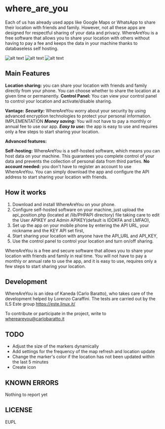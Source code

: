 # where_are_you
Each of us has already used apps like Google Maps or WhatsApp to share their location with friends and family. However, not all these apps are designed for respectful sharing of your data and privacy.
WhereAreYou is a free software that allows you to share your location with others without having to pay a fee and keeps the data in your machine thanks to databaseless self hosting.

![alt text](https://blog.carlobaratto.it/wp-content/uploads/2024/12/Schermata-del-2024-12-05-09-30-25.png)
![alt text](https://blog.carlobaratto.it/wp-content/uploads/2024/12/Screenshot_20241229_230914-461x1024.png)
![alt text](https://blog.carlobaratto.it/wp-content/uploads/2024/12/Schermata-del-2024-12-29-23-08-08.png)

## Main Features
**Location sharing:**
you can share your location with friends and family directly from your phone. You can choose whether to share the location at a given time or permanently.
**Control Panel:**
You can view your control panel to control your location and activate/disable sharing.

**Vantage:**
***Security:*** WhereAreYou worry about your security by using advanced encryption technologies to protect your personal information. IMPLEMENTATION
***Money saving:*** You will not have to pay a monthly or annual fee to use our app.
***Easy to use:*** the app is easy to use and requires only a few steps to start sharing your location.

**Advanced features:**

**Self-hosting:**
WhereAreYou is a self-hosted software, which means you can host data on your machine. This guarantees you complete control of your data and prevents the collection of personal data from
 third parties.
**No account needed:**
you don't have to register an account to use WhereAreYou. You can simply download the app and configure the API address to start sharing your location with friends.

## How it works
1. Download and install WhereAreYou on your phone.
2. Configure self-hosted software on your machine, just upload the api_position.php (located at /lib/PHPAPI directory) file taking care to edit the User APIKEY and Admin APIKEY(default is IDDKFA and LMFAO),
3. Set up the app on your mobile phone by entering the API URL, your nickname and the KEY API set first,
4. Start sharing your location with anyone have the API_URL and API_KEY,
5. Use the control panel to control your location and turn on/off sharing.

WhereAreYou is a free and secure software that allows you to share your location with friends and family in real time. You will not have to pay a monthly or annual rate to use the app, and it is easy to use,
requires only a few steps to start sharing your location.

## Development

WhereAreYou is an idea of Kaneda (Carlo Baratto), who takes care of the development helped by Lorenzo Caraffini.
The tests are carried out by the ILS Este group https://este.linux.it/

To contribute or participate in the project, write to whereareyou@carlobaratto.it


## TODO
- Adjust the size of the markers dynamically
- Add settings for the frequency of the map refresh and location update
- Change the marker's color if the location has not been updated within the last 5 minutes
- Create icon

## KNOWN ERRORS
Nothing to report yet

## LICENSE
EUPL
